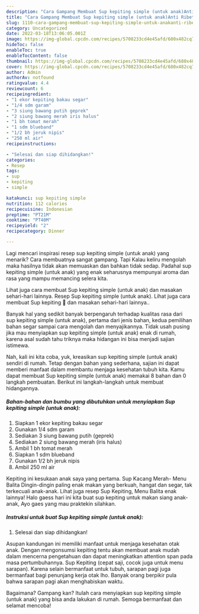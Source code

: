```yaml
---
description: "Cara Gampang Membuat Sup kepiting simple (untuk anak)Anti Ribet"
title: "Cara Gampang Membuat Sup kepiting simple (untuk anak)Anti Ribet"
slug: 1110-cara-gampang-membuat-sup-kepiting-simple-untuk-anakanti-ribet
category: Uncategorized
date: 2022-03-18T13:06:05.001Z
image: https://img-global.cpcdn.com/recipes/5708233cd4e45afd/680x482cq70/sup-kepiting-simple-untuk-anak-foto-resep-utama.jpg
hideToc: false
enableToc: true
enableTocContent: false
thumbnail: https://img-global.cpcdn.com/recipes/5708233cd4e45afd/680x482cq70/sup-kepiting-simple-untuk-anak-foto-resep-utama.jpg
cover: https://img-global.cpcdn.com/recipes/5708233cd4e45afd/680x482cq70/sup-kepiting-simple-untuk-anak-foto-resep-utama.jpg
author: Admin
authorAv: notfound
ratingvalue: 4.4
reviewcount: 6
recipeingredient:
- "1 ekor kepiting bakau segar"
- "1/4 sdm garam"
- "3 siung bawang putih geprek"
- "2 siung bawang merah iris halus"
- "1 bh tomat merah"
- "1 sdm blueband"
- "1/2 bh jeruk nipis"
- "250 ml air"
recipeinstructions:

- "Selesai dan siap dihidangkan!"
categories:
- Resep
tags:
- sup
- kepiting
- simple

katakunci: sup kepiting simple 
nutrition: 112 calories
recipecuisine: Indonesian
preptime: "PT21M"
cooktime: "PT40M"
recipeyield: "2"
recipecategory: Dinner

---
```



Lagi mencari inspirasi resep sup kepiting simple (untuk anak) yang menarik? Cara membuatnya sangat gampang. Tapi Kalau keliru mengolah maka hasilnya tidak akan memuaskan dan bahkan tidak sedap. Padahal sup kepiting simple (untuk anak) yang enak seharusnya mempunyai aroma dan rasa yang mampu memancing selera kita.


Lihat juga cara membuat Sup kepiting simple (untuk anak) dan masakan sehari-hari lainnya. Resep Sup kepiting simple (untuk anak). Lihat juga cara membuat Sup kepiting 🦀 dan masakan sehari-hari lainnya..

Banyak hal yang sedikit banyak berpengaruh terhadap kualitas rasa dari sup kepiting simple (untuk anak), pertama dari jenis bahan, kedua pemilihan bahan segar sampai cara mengolah dan menyajikannya. Tidak usah pusing jika mau menyiapkan sup kepiting simple (untuk anak) enak di rumah, karena asal sudah tahu triknya maka hidangan ini bisa menjadi sajian istimewa.


Nah, kali ini kita coba, yuk, kreasikan sup kepiting simple (untuk anak) sendiri di rumah. Tetap dengan bahan yang sederhana, sajian ini dapat memberi manfaat dalam membantu menjaga kesehatan tubuh kita. Kamu dapat membuat Sup kepiting simple (untuk anak) memakai 8 bahan dan 0 langkah pembuatan. Berikut ini langkah-langkah untuk membuat hidangannya.

<!--inarticleads1-->

##### Bahan-bahan dan bumbu yang dibutuhkan untuk menyiapkan Sup kepiting simple (untuk anak):

1. Siapkan 1 ekor kepiting bakau segar
1. Gunakan 1/4 sdm garam
1. Sediakan 3 siung bawang putih (geprek)
1. Sediakan 2 siung bawang merah (iris halus)
1. Ambil 1 bh tomat merah
1. Siapkan 1 sdm blueband
1. Gunakan 1/2 bh jeruk nipis
1. Ambil 250 ml air


Kepiting ini kesukaan anak saya yang pertama. Sup Kacang Merah- Menu Balita Dingin-dingin paling enak makan yang berkuah, hangat dan segar, tak terkecuali anak-anak. Lihat juga resep Sup Kepiting, Menu Balita enak lainnya! Halo gaess hari ini kita buat sup kepiting untuk makan siang anak-anak, Ayo gaes yang mau praktekin silahkan. 

<!--inarticleads2-->

##### Instruksi untuk buat Sup kepiting simple (untuk anak):


1. Selesai dan siap dihidangkan!

Asupan kandungan ini memiliki manfaat untuk menjaga kesehatan otak anak. Dengan mengonsumsi kepiting tentu akan membuat anak mudah dalam mencerna pengetahuan dan dapat meningkatkan attention span pada masa pertumbuhannya. Sup Kepiting (cepat saji, cocok juga untuk menu sarapan). Karena selain bermanfaat untuk tubuh, sarapan pagi juga bermanfaat bagi penunjang kerja otak lho. Banyak orang berpikir pula bahwa sarapan pagi akan menghabiskan waktu. 

Bagaimana? Gampang kan? Itulah cara menyiapkan sup kepiting simple (untuk anak) yang bisa anda lakukan di rumah. Semoga bermanfaat dan selamat mencoba!
